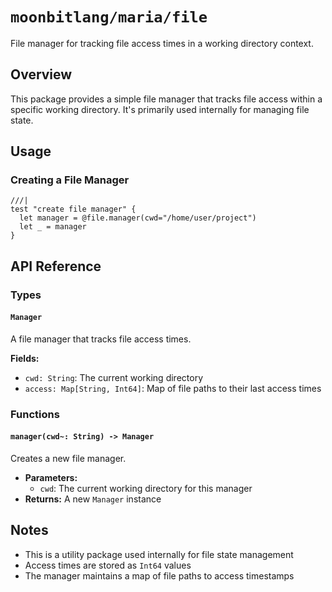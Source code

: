 # `moonbitlang/maria/file`

File manager for tracking file access times in a working directory context.

## Overview

This package provides a simple file manager that tracks file access within a specific working directory. It's primarily used internally for managing file state.

## Usage

### Creating a File Manager

```moonbit
///|
test "create file manager" {
  let manager = @file.manager(cwd="/home/user/project")
  let _ = manager
}
```

## API Reference

### Types

#### `Manager`

A file manager that tracks file access times.

**Fields:**
- `cwd: String`: The current working directory
- `access: Map[String, Int64]`: Map of file paths to their last access times

### Functions

#### `manager(cwd~: String) -> Manager`

Creates a new file manager.

- **Parameters:**
  - `cwd`: The current working directory for this manager
- **Returns:** A new `Manager` instance

## Notes

- This is a utility package used internally for file state management
- Access times are stored as `Int64` values
- The manager maintains a map of file paths to access timestamps
